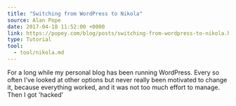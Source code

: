 ```yaml
---
title: "Switching from WordPress to Nikola"
source: Alan Pope
date: 2017-04-18 11:52:00 +0000
link: https://popey.com/blog/posts/switching-from-wordpress-to-nikola.html
type: Tutorial
tool:
  - tool/nikola.md 
---
```

For a long while my personal blog has been running WordPress. Every so often I've looked at other options but never really been motivated to change it, because everything worked, and it was not too much effort to manage. Then I got 'hacked'

